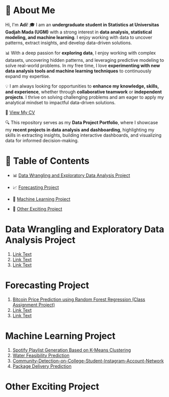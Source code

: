 # 🚀 About Me  

Hi, I'm **Adi**! 🎓 I am an **undergraduate student in Statistics at Universitas Gadjah Mada (UGM)** with a strong interest in **data analysis, statistical modeling, and machine learning**. I enjoy working with data to uncover patterns, extract insights, and develop data-driven solutions.    

📊 With a deep passion for **exploring data**, I enjoy working with complex datasets, uncovering hidden patterns, and leveraging predictive modeling to solve real-world problems. In my free time, I love **experimenting with new data analysis tools and machine learning techniques** to continuously expand my expertise.  

💡 I am always looking for opportunities to **enhance my knowledge, skills, and experience**, whether through **collaborative teamwork** or **independent projects**. I thrive on solving challenging problems and am eager to apply my analytical mindset to impactful data-driven solutions.  

📄 [View My CV](https://github.com/iqbalhani57/Data-Project-Portfolio/blob/main/CV%20Iqbal%20Hanif.pdf)

🔍 This repository serves as my **Data Project Portfolio**, where I showcase my **recent projects in data analysis and dashboarding**, highlighting my skills in extracting insights, building interactive dashboards, and visualizing data for informed decision-making.

# 📂 Table of Contents  

- 📊 [Data Wrangling and Exploratory Data Analysis Project](#Data-Wrangling-and-Exploratory-Data-Analysis-Project)  

- 📈 [Forecasting Project](#Forecasting-Project)  

- 🤖 [Machine Learning Project](#Machine-Learning-Project)  

- 🚀 [Other Exciting Project](#Other-Exciting-Project)  


# Data Wrangling and Exploratory Data Analysis Project
1. [Link Text](URL)
2. [Link Text](URL)
3. [Link Text](URL)
   
# Forecasting Project
1. [Bitcoin Price Prediction using Random Forest Regression (Class Assignment Project)](https://github.com/iqbalhani57/Bitcoin-Price-Prediction-using-Random-Forest-Regression)
2. [Link Text](URL)
3. [Link Text](URL)
   
# Machine Learning Project
1. [Spotify Playlist Generation Based on K-Means Clustering](https://github.com/iqbalhani57/Spotify-Song-Playlist-Generation-Based-on-K-Means-Clustering)
2. [Water Feasibility Prediction](https://github.com/iqbalhani57/Water-Feasibility-Prediction)
3. [Community-Detection-on-College-Student-Instagram-Account-Network](https://github.com/iqbalhani57/Community-Detection-on-College-Student-Instagram-Account-Network)
4. [Package Delivery Prediction](https://github.com/iqbalhani57/Package-Delivery-Prediction)

# Other Exciting Project

